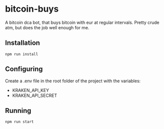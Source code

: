 # bitcoin-buys

A bitcoin dca bot, that buys bitcoin with eur at regular intervals.
Pretty crude atm, but does the job well enough for me.

## Installation

```
npm run install
```

## Configuring

Create a .env file in the root folder of the project with the variables:
- KRAKEN_API_KEY
- KRAKEN_API_SECRET

## Running

```
npm run start
```
